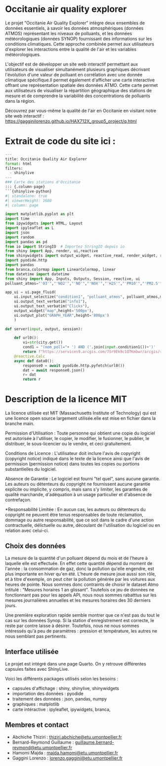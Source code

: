 # Occitanie air quality explorer

Le projet "Occitanie Air Quality Explorer" intègre deux ensembles de données essentiels, à savoir les données atmosphériques (données ATMOS) représentant les niveaux de polluants, et les données météorologiques (données SYNOP) fournissant des informations sur les conditions climatiques. Cette approche combinée permet aux utilisateurs d'explorer les interactions entre la qualité de l'air et les variables météorologiques.

L'objectif est de développer un site web interactif permettant aux utilisateurs de visualiser simultanément  plusieurs graphiques décrivant l'évolution d'une valeur de polluant en corrélation avec une donnée climatique spécifique.Il permet également d'afficher une carte interactive  offrant une représentation spatiale des données ATMO. Cette carte permet aux utilisateurs de visualiser la répartition géographique des stations de mesure et de comprendre la variabilité des concentrations de polluants dans la région. 

Découvrez par vous-même la qualité de l'air en Occitanie en visitant notre site web interactif : https://gagginilorenzo.github.io/HAX712X_group5_project/q.html


# Extrait de code du site ici : 
```python
---
title: Occitanie Quality Air Explorer
format: html
filters:
  - shinylive
---
### Carte des stations d'Occitanie
::: {.column-page}
```{shinylive-python}
#| standalone: true
#| viewerHeight: 1600
#| column: page

import matplotlib.pyplot as plt
import time
from ipywidgets import HTML, Layout
import ipyleaflet as L
import json
import random
import pandas as pd
from io import StringIO  # Importez StringIO depuis io
from shiny import App, render, ui,reactive 
from shinywidgets import output_widget, reactive_read, render_widget, register_widget
import pyodide.http
import pandas
from branca.colormap import LinearColormap, linear
from datetime import datetime
from shiny import App, Inputs, Outputs, Session, reactive, ui
polluant_atmos="'O3'","'NO2'","'NO'","'NOX'","'H2S'","'PM10'","'PM2.5'","'SO2'"

app_ui = ui.page_fluid(   
    ui.input_selectize("condition1", "polluant_atmos", polluant_atmos,multiple = True),
    ui.output_text_verbatim("info1"),
    ui.output_text_verbatim("Clicks"),
    output_widget("map",height='500px'),
    ui.output_plot("GRAPH_YEAR",height='800px')
    )

def server(input, output, session):

    def url0():
        vi=str(city.get())
        cond1 = "(nom_poll="+ ') AND ('.join(input.condition1())+')'
        return f"https://services9.arcgis.com/7Sr9Ek9c1QTKmbwr/arcgis/rest/services/Mesure_horaire_(30j)_Region_Occitanie_Polluants_Reglementaires_1/FeatureServer/0/query?where=(nom_com='{vi}')AND{cond1}&outFields=nom_dept,nom_station,nom_com,nom_poll,valeur,date_debut,date_fin&outSR=4326&f=json"
    @reactive.Calc
    async def data0():
        response0 = await pyodide.http.pyfetch(url0())
        dat = await response0.json()
        r= dat
        return r 

```

# Description de la licence MIT

 La licence utilisée est MIT (Massachusetts Institute of Technology) qui est une licence open source largement utilisée.elle est mise en fichier dans la branche main.

 Permission d'Utilisation : Toute personne qui obtient une copie du logiciel est autorisée à l'utiliser, le copier, le modifier, le fusionner, le publier, le distribuer, le sous-licencier ou le vendre, et ceci gratuitement.

 Conditions de Licence : L'utilisateur doit inclure l'avis de copyright (copyright notice) indiqué dans le texte de la licence ainsi que l'avis de permission (permission notice) dans toutes les copies ou portions substantielles du logiciel.

 Absence de Garantie : Le logiciel est fourni "tel quel", sans aucune garantie. Les auteurs ou détenteurs du copyright ne fournissent aucune garantie explicite ou implicite, y compris, mais sans s'y limiter, les garanties de qualité marchande, d'adéquation à un usage particulier et d'absence de contrefaçon.

 *Responsabilité Limitée : En aucun cas, les auteurs ou détenteurs du copyright ne peuvent être tenus responsables de toute réclamation, dommage ou autre responsabilité, que ce soit dans le cadre d'une action contractuelle, délictuelle ou autre, découlant de l'utilisation du logiciel ou en relation avec celui-ci.


## Choix des données

La mesure de la quantité d'un polluant dépend du mois et de l'heure à laquelle elle est effectuée. En effet cette quantité dépend du moment de l'année : la consommation de gaz, donc la pollution qu'elle engendre, est plus importante en hiver qu'en été. L'heure de mesure joue aussi son rôle, et à titre d'exemple, on peut citer la pollution générée par les voitures aux heures de pointe. Nous sommes donc contraints de choisir le dataset Atmo intitulé : "Mesures horaires 1 an glissant". Toutefois ce jeu de données ne fonctionnant pas pour les appels API, nous nous sommes rabatttus sur les mesures journalières annuelles et les mesures horaires des 30 derniers jours.  

Une première exploration rapide semble montrer que ce n'est pas du tout le cas sur les données Synop. Si la station d'enregistrement est correcte, le reste par contre laisse à désirer. Toutefois, nous ne nous sommes intéressés qu'à peu de paramètres : pression et température, les autres ne nous semblant pas pertinents.

## Interface utilisée

Le projet est intégré dans une page Quarto. On y retrouve différentes capsules faites avec ShinyLive. 

Voici les différents packages utilisés selon les besoins :

* capsules d'affichage : shiny, shinylive, shinywidgets
* importation des données : pyodide
* traitement des données : json, pandas, numpy
* graphiques : matplotlib
* carte intéractive : ipyleaflet, ipywidgets, branca, 

## Membres et contact

- Abchiche Thiziri : thiziri.abchiche@etu.umontpellier.fr
- Bernard-Reymond Guillaume : guillaume.bernard-reymond@etu.umontpellier.fr
- Hamomi Majda : majda.hamomi@etu.umontpellier.fr
- Gaggini Lorenzo : lorenzo.gaggini@etu.umontpellier.fr

